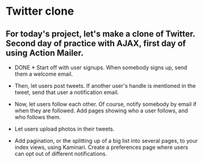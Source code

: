 Twitter clone
===============================
For today's project, let's make a clone of Twitter.
Second day of practice with AJAX, first day of using Action Mailer.
----------------------------
* DONE * Start off with user signups. When somebody signs up, send them a welcome email.

* Then, let users post tweets. If another user's handle is mentioned in the tweet, send that user a notification email.

* Now, let users follow each other. Of course, notify somebody by email if when they are followed. Add pages showing who a user follows, and who follows them.

* Let users upload photos in their tweets.

* Add pagination, or the splitting up of a big list into several pages, to your index views, using Kaminari.
Create a preferences page where users can opt out of different notifications.
